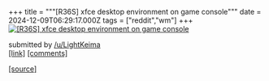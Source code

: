 +++
title = """[R36S] xfce desktop environment on game console"""
date = 2024-12-09T06:29:17.000Z
tags = ["reddit","wm"]
+++
[![[R36S] xfce desktop environment on game console](https://preview.redd.it/91mhhcpsor5e1.jpeg?width=640&crop=smart&auto=webp&s=17b70585e6daf596f2c5e742b0a6745dd8f8f0c1 "[R36S] xfce desktop environment on game console")](https://www.reddit.com/r/unixporn/comments/1ha3mdy/r36s_xfce_desktop_environment_on_game_console/)

submitted by [/u/LightKeima](https://www.reddit.com/user/LightKeima)  
[\[link\]](https://i.redd.it/91mhhcpsor5e1.jpeg) [\[comments\]](https://www.reddit.com/r/unixporn/comments/1ha3mdy/r36s_xfce_desktop_environment_on_game_console/)

[[source]](https://www.reddit.com/r/unixporn/comments/1ha3mdy/r36s_xfce_desktop_environment_on_game_console/)

